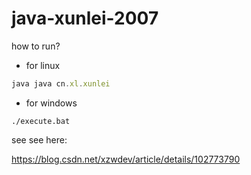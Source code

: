 # java-xunlei-2007

how to run?

* for linux

```js
java java cn.xl.xunlei
```

* for windows

```
./execute.bat
```

see see here:

https://blog.csdn.net/xzwdev/article/details/102773790
